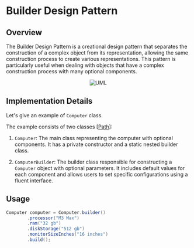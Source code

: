 # Builder Design Pattern

## Overview

The Builder Design Pattern is a creational design pattern that separates the construction of a complex object from its
representation, allowing the same construction process to create various representations. This pattern is particularly
useful when dealing with objects that have a complex construction process with many optional components.

<p align="center">
    <img src="https://github.com/omarhosny206/design-patterns/assets/58389695/9b52fabf-a80b-4184-ac53-4461c4bdfe3d" alt="UML">
</p>

## Implementation Details

Let's give an example of `Computer` class.

The example consists of two classes [[Path](Computer.java)]:

1. `Computer`: The main class representing the computer with optional components. It has a private constructor and a
   static nested builder class.

2. `ComputerBuilder`: The builder class responsible for constructing a `Computer` object with optional parameters. It
   includes default values for each component and allows users to set specific configurations using a fluent interface.

## Usage

```java
Computer computer = Computer.builder()
        .processor("M3 Max")
        .ram("32 gb")
        .diskStorage("512 gb")
        .monitorSizeInches("16 inches")
        .build();
```
